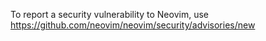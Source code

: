 To report a security vulnerability to Neovim, use
https://github.com/neovim/neovim/security/advisories/new
